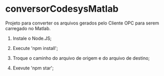 # conversorCodesysMatlab
Projeto para converter os arquivos gerados pelo Cliente OPC para serem carregado no Matlab.

1) Instale o Node.JS;

2) Execute 'npm install';

3) Troque o caminho do arquivo de origem e do arquivo de destino;

4) Exevute 'npm star';
